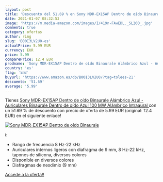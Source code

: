 ```yaml
---
layout: post
title: 'Descuento del 51.69 % en Sony MDR-EX15AP Dentro de oído Binaurale'
date: 2021-01-07 08:32:53
image: 'https://m.media-amazon.com/images/I/419n-FAwEDL._SL200_.jpg'
comments: true
category: ofertas
author: ring
slug: 'B00I3LV2U0-es'
actualPrice: 5.99 EUR
currency: EUR
price: 5.99
comparePrice: 12.4 EUR
prodname: 'Sony MDR-EX15AP Dentro de oído Binaurale Alámbrico Azul - Auriculares  Binaurale  Dentro de oído  Azul  100 MW  Alámbrico  Intraaural '
country: 'es'
flag: '🇪🇸'
buyurl: 'https://www.amazon.es/dp/B00I3LV2U0/?tag=tolees-21'
descuento: '51.69'
average: '5.99'
---
```


Tienes [Sony MDR-EX15AP Dentro de oído Binaurale Alámbrico Azul - Auriculares  Binaurale  Dentro de oído  Azul  100 MW  Alámbrico  Intraaural ](https://www.amazon.es/dp/B00I3LV2U0/?tag=tolees-21) con un 51.69 % de descuento con precio de oferta de 5.99 EUR (original: 12.4 EUR) en el siguiente enlace!

[![Sony MDR-EX15AP Dentro de oído Binaurale](https://m.media-amazon.com/images/I/419n-FAwEDL._SL200_.jpg)](https://www.amazon.es/dp/B00I3LV2U0/?tag=tolees-21)

ℹ️:

- Rango de frecuencia 8 Hz-22 kHz
- Auriculares internos ligeros con diafragma de 9 mm, 8 Hz-22 kHz, tapones de silicona, diversos colores
- Disponible en diversos colores
- Diafragmas de neodimio (9 mm)

[Accede a la oferta!!](https://www.amazon.es/dp/B00I3LV2U0/?tag=tolees-21)

